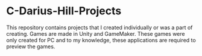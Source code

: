 # C-Darius-Hill-Projects
This repository contains projects that I created individually or was a part of creating.
Games are made in Unity and GameMaker. These games were only created for PC and to my knowledge, these applications are required to preview the games.
